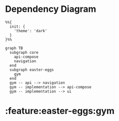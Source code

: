 # Dependency Diagram

```mermaid
%%{
  init: {
    'theme': 'dark'
  }
}%%

graph TB
  subgraph core
    api-compose
    navigation
  end
  subgraph easter-eggs
    gym
  end
  gym -- api --> navigation
  gym -- implementation --> api-compose
  gym -- implementation --> ui
```
# :feature:easter-eggs:gym